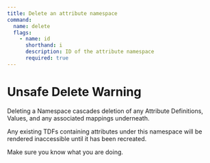```yaml
---
title: Delete an attribute namespace
command:
  name: delete
  flags:
    - name: id
      shorthand: i
      description: ID of the attribute namespace
      required: true
---
```


# Unsafe Delete Warning

Deleting a Namespace cascades deletion of any Attribute Definitions, Values, and any associated mappings underneath.

Any existing TDFs containing attributes under this namespace will be rendered inaccessible until it has been recreated.

Make sure you know what you are doing.
